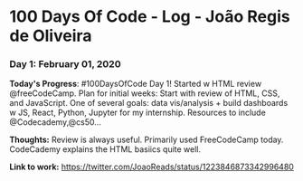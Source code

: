 # 100 Days Of Code - Log - João Regis de Oliveira

### Day 1: February 01, 2020

**Today's Progress**: 
#100DaysOfCode Day 1!
Started w HTML review 
@freeCodeCamp.
Plan for initial weeks: Start with review of HTML, CSS, and JavaScript. 
One of several goals: data vis/analysis + build dashboards w JS, React, Python, Jupyter for my internship.
Resources to include @Codecademy,@cs50...

**Thoughts:** Review is always useful. Primarily used FreeCodeCamp today. CodeCademy explains the HTML basiics quite well.

**Link to work:** https://twitter.com/JoaoReads/status/1223846873342996480
